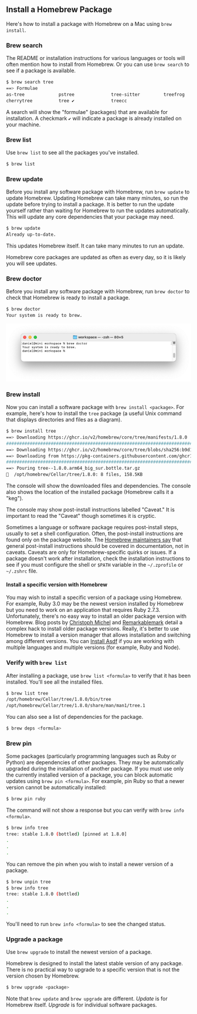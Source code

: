 ## Install a Homebrew Package

Here's how to install a package with Homebrew on a Mac using `brew install`.

### Brew search

The README or installation instructions for various languages or tools will often mention how to install from Homebrew. Or you can use `brew search` to see if a package is available.

```bash
$ brew search tree
==> Formulae
as-tree             pstree              tree-sitter         treefrog
cherrytree          tree ✔              treecc
```

A search will show the "formulae" (packages) that are available for installation. A checkmark `✔` will indicate a package is already installed on your machine.

### Brew list

Use `brew list` to see all the packages you've installed.

```bash
$ brew list
```

### Brew update

Before you install any software package with Homebrew, run `brew update` to update Homebrew. Updating Homebrew can take many minutes, so run the update before trying to install a package. It is better to run the update yourself rather than waiting for Homebrew to run the updates automatically. This will update any core dependencies that your package may need.

```bash
$ brew update
Already up-to-date.
```

This updates Homebrew itself. It can take many minutes to run an update.

Homebrew core packages are updated as often as every day, so it is likely you will see updates.

### Brew doctor

Before you install any software package with Homebrew, run `brew doctor` to check that Homebrew is ready to install a package.

```bash
$ brew doctor
Your system is ready to brew.
```

![](/assets/images/ruby/brew-doctor.png)

### Brew install

Now you can install a software package with `brew install <package>`. For example, here's how to install the `tree` package (a useful Unix command that displays directories and files as a diagram).

```bash
$ brew install tree
==> Downloading https://ghcr.io/v2/homebrew/core/tree/manifests/1.8.0
######################################################################## 100.0%
==> Downloading https://ghcr.io/v2/homebrew/core/tree/blobs/sha256:b9d1925b5b306
==> Downloading from https://pkg-containers.githubusercontent.com/ghcr1/blobs/sh
######################################################################## 100.0%
==> Pouring tree--1.8.0.arm64_big_sur.bottle.tar.gz
🍺  /opt/homebrew/Cellar/tree/1.8.0: 8 files, 158.5KB
```

The console will show the downloaded files and dependencies. The console also shows the location of the installed package (Homebrew calls it a "keg").

The console may show post-install instructions labelled "Caveat." It is important to read the "Caveat" though sometimes it is cryptic.

Sometimes a language or software package requires post-install steps, usually to set a shell configuration. Often, the post-install instructions are found only on the package website. The [Homebrew maintainers say](https://github.com/Homebrew/homebrew-core/pull/54315) that general post-install instructions should be covered in documentation, not in caveats. Caveats are only for Homebrew-specific quirks or issues. If a package doesn't work after installation, check the installation instructions to see if you must configure the shell or `$PATH` variable in the  `~/.zprofile` or  `~/.zshrc` file.

#### Install a specific version with Homebrew

You may wish to install a specific version of a package using Homebrew. For example, Ruby 3.0 may be the newest version installed by Homebrew but you need to work on an application that requires Ruby 2.7.3. Unfortunately, there's no easy way to install an older package version with Homebrew. Blog posts by [Christoph Michel](https://cmichel.io/how-to-install-an-old-package-version-with-brew/) and [Remarkablemark](https://remarkablemark.org/blog/2017/02/03/install-brew-package-version/) detail a complex hack to install older package versions. Really, it's better to use Homebrew to install a version manager that allows installation and switching among different versions. You can [Install Asdf](https://mac.install.guide/ruby/5.html) if you are working with multiple languages and multiple versions (for example, Ruby and Node).

### Verify with `brew list`

After installing a package, use `brew list <formula>` to verify that it has been installed. You'll see all the installed files.

```bash
$ brew list tree
/opt/homebrew/Cellar/tree/1.8.0/bin/tree
/opt/homebrew/Cellar/tree/1.8.0/share/man/man1/tree.1
```

You can also see a list of dependencies for the package.

```bash
$ brew deps <formula>
```

### Brew pin

Some packages (particularly programming languages such as Ruby or Python) are dependencies of other packages. They may be automatically upgraded during the installation of another package. If you must use only the currently installed version of a package, you can block automatic updates using `brew pin <formula>`. For example, pin Ruby so that a newer version cannot be automatically installed:

```bash
$ brew pin ruby
```

The command will not show a response but you can verify with `brew info <formula>`.

```bash
$ brew info tree
tree: stable 1.8.0 (bottled) [pinned at 1.8.0]
.
.
.
```

You can remove the pin when you wish to install a newer version of a package.

```bash
$ brew unpin tree
$ brew info tree
tree: stable 1.8.0 (bottled)
.
.
.
```

You'll need to run `brew info <formula>` to see the changed status.

### Upgrade a package

Use `brew upgrade` to install the newest version of a package.

Homebrew is designed to install the latest stable version of any package. There is no practical way to upgrade to a specific version that is not the version chosen by Homebrew.

```bash
$ brew upgrade <package>
```

Note that `brew update` and `brew upgrade` are different. _Update_ is for Homebrew itself. _Upgrade_ is for individual software packages.
